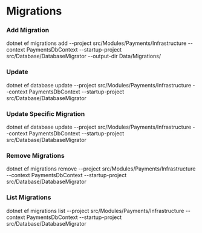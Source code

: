 # Migrations

### Add Migration
dotnet ef migrations add <Migration> --project src/Modules/Payments/Infrastructure --context PaymentsDbContext --startup-project src/Database/DatabaseMigrator  --output-dir Data/Migrations/

### Update
dotnet ef database update --project src/Modules/Payments/Infrastructure --context PaymentsDbContext --startup-project src/Database/DatabaseMigrator

### Update Specific Migration
dotnet ef database update <Migration> --project src/Modules/Payments/Infrastructure --context PaymentsDbContext --startup-project src/Database/DatabaseMigrator

### Remove Migrations
dotnet ef migrations remove --project src/Modules/Payments/Infrastructure --context PaymentsDbContext --startup-project src/Database/DatabaseMigrator

### List Migrations
dotnet ef migrations list --project src/Modules/Payments/Infrastructure --context PaymentsDbContext --startup-project src/Database/DatabaseMigrator